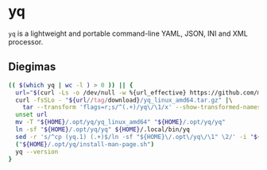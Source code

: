 # yq

`yq` is a lightweight and portable command-line YAML, JSON, INI and XML processor.

## Diegimas

```bash
(( $(which yq | wc -l ) > 0 )) || {
  url="$(curl -Ls -o /dev/null -w %{url_effective} https://github.com/mikefarah/yq/releases/latest)"
  curl -fsSLo - "${url//tag/download}/yq_linux_amd64.tar.gz" |\
    tar --transform 'flags=r;s/^(.+)/yq\/\1/x' --show-transformed-names -xzvC "${HOME}/.opt"
  unset url
  mv -T "${HOME}/.opt/yq/yq_linux_amd64" "${HOME}/.opt/yq/yq"
  ln -sf "${HOME}/.opt/yq/yq" ${HOME}/.local/bin/yq
  sed -r 's/^cp (yq.1) (.+)$/ln -sf "${HOME}\/.opt\/yq\/\1" \2/' -i "${HOME}/.opt/yq/install-man-page.sh"
  ("${HOME}/.opt/yq/install-man-page.sh")
  yq --version
}
```

